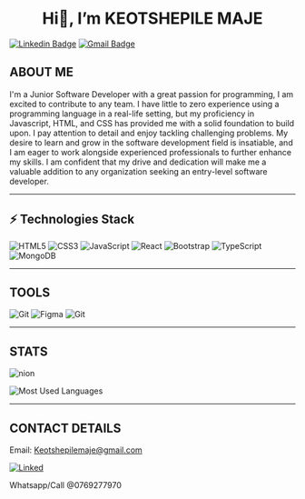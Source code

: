 <h1 align='center'>Hi👋, I’m KEOTSHEPILE MAJE</h1>

[![Linkedin Badge](https://img.shields.io/badge/-KeotshepileMaje-blue?style=flat-square&logo=Linkedin&logoColor=white&link=https://www.linkedin.com/in/keotshepile-maje/)](https://www.linkedin.com/in/keotshepile-maje/)
[![Gmail Badge](https://img.shields.io/badge/-Keotshepilemaje@gmail.com-c14438?style=flat-square&logo=Gmail&logoColor=white&link=mailto:Keotshepilemaje@gmail.com)](mailto:Keotshepilemaje@gmail.com)

## ABOUT ME

I'm a Junior Software Developer with a great passion for programming, I am excited to contribute to any team. I have little to zero experience using a programming language in a real-life setting, but my proficiency in Javascript, HTML, and CSS has provided me with a solid foundation to build upon. I pay attention to detail and enjoy tackling challenging problems. My desire to learn and grow in the software development field is insatiable, and I am eager to work alongside experienced professionals to further enhance my skills. I am confident that my drive and dedication will make me a valuable addition to any organization seeking an entry-level software developer.

---
## ⚡ Technologies Stack

![HTML5](https://img.shields.io/badge/-HTML5-E34F26?style=flat-square&logo=html5&logoColor=white)
![CSS3](https://img.shields.io/badge/-CSS3-1572B6?style=flat-square&logo=css3)
![JavaScript](https://img.shields.io/badge/-JavaScript-black?style=flat-square&logo=javascript)
![React](https://img.shields.io/badge/-React-black?style=flat-square&logo=react)
![Bootstrap](https://img.shields.io/badge/-Bootstrap-563D7C?style=flat-square&logo=bootstrap)
![TypeScript](https://img.shields.io/badge/-TypeScript-007ACC?style=flat-square&logo=typescript)
![MongoDB](https://img.shields.io/badge/-MongoDB-black?style=flat-square&logo=mongodb)

---

## TOOLS

![Git](	https://img.shields.io/badge/Git-red?&style=for-the-badge&logo=git&logoColor=white)
![Figma](	https://img.shields.io/badge/Figma-purple?&style=for-the-badge&logo=figma&logoColor=white)
![Git](https://img.shields.io/badge/-Git-black?style=flat-square&logo=git)

---

## STATS

![nion](https://github-readme-stats.vercel.app/api?username=keotshepilemaje&show_icons=true&locale=en)

![Most Used Languages](https://github-readme-stats.vercel.app/api/top-langs?username=keotshepilemaje&show_icons=true&locale=en&layout=compact)

---



## CONTACT DETAILS

Email: Keotshepilemaje@gmail.com


[![Linked](https://img.shields.io/badge/LinkedIn-0077B5?style=for-the-badge&logo=linkedin&logoColor=white)](https://www.linkedin.com/in/keotshepile-maje/)


Whatsapp/Call @0769277970
  
  
  
  
  
 
